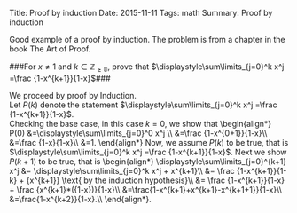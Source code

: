 ﻿Title:  Proof by induction
Date: 2015-11-11
Tags: math
Summary: Proof by induction

Good example of a proof by induction. The problem is from a chapter in the book The Art of Proof.

###For $x\not = 1$ and $k \in\mathbb{Z_{{\geq}0}}$, prove that $\displaystyle\sum\limits_{j=0}^k x^j =\frac {1-x^{k+1}}{1-x}$###

We proceed by proof by Induction.  
Let $P(k)$ denote the statement  $\displaystyle\sum\limits_{j=0}^k x^j =\frac {1-x^{k+1}}{1-x}$.  
Checking the base case, in this case $k=0$, we show that  \begin{align\*}  
P(0) &=\displaystyle\sum\limits_{j=0}^0 x^j \\\\
&=\frac {1-x^{0+1}}{1-x}\\\\
&=\frac {1-x}{1-x}\\\\
&=1.
\end{align\*}
Now, we assume $P(k)$ to be true, that is $\displaystyle\sum\limits_{j=0}^k x^j =\frac {1-x^{k+1}}{1-x}$. 
Next we show  $P(k+1)$ to be true, that is
\begin{align\*}
\displaystyle\sum\limits_{j=0}^{k+1} x^j &= \displaystyle\sum\limits_{j=0}^k x^j + x^{k+1}\\\\
&= \frac {1-x^{k+1}}{1-k} +   {x^{k+1}}   \text{             by the induction hypothesis}\\\\
&=  \frac {1-x^{k+1}}{1-x} +  \frac {x^{k+1}*({1-x})}{1-x}\\\\
&=\frac{1-x^{k+1}+x^{k+1}-x^{k+1+1}}{1-x}\\\\
&=\frac{1-x^{k+2}}{1-x}.\\\\
\end{align\*}. 